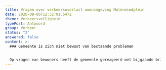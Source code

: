 ```yaml
---
title: Vragen over verkeersoverlast woonomgeving Moleneindplein
date: 2020-09-06T12:32:01.547Z
theme: Verkeersveiligheid
typePost: Antwoord
group: Verkeer
status: "2"
answered: false
content: >-
  ### Gemeente is zich niet bewust van bestaande problemen


  Op vragen van bewoners heeft de gemeente gereageerd met bijgaande brief. Hieruit blijkt dat er een verschil van waarneming bestaat tussen omwonenden en de gemeente wat betreft de aanwezigheid van verkeersoverlast en het melden ervan. Het is nu aan de omwonenden hun zorgen opnieuw aan de gemeente voor te leggen.
---
```

